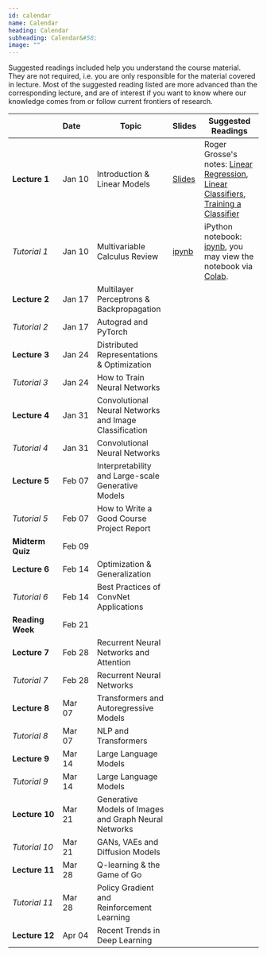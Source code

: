 ```yaml
---
id: calendar
name: Calendar
heading: Calendar
subheading: Calendar&#58;
image: ""
---
```


Suggested readings included help you understand the course material. They are not required, i.e. you are only responsible for the material covered in lecture. Most of the suggested reading listed are more advanced than the corresponding lecture, and are of interest if you want to know where our knowledge comes from or follow current frontiers of research.

|       | Date&nbsp;&nbsp;&nbsp;&nbsp;    | Topic                  | Slides  | Suggested Readings 
|-------|----|------------------------|---------|------------------------------------------
| **Lecture&nbsp;1**| Jan 10 | Introduction & Linear Models | [Slides](assets/slides/lec01.pdf)  | Roger Grosse's notes: [Linear Regression](assets/readings/L01a.pdf), [Linear Classifiers](assets/readings/L01b.pdf), [Training a Classifier](assets/readings/L01c.pdf)
| *Tutorial&nbsp;1* | Jan 10  | Multivariable Calculus Review  | [ipynb](assets/tutorials/tut01_calc_intro.ipynb)  | iPython notebook: [ipynb](assets/tutorials/tut01_calc_intro.ipynb), you may view the notebook via [Colab](https://colab.research.google.com/github/csc413-uoft/2021/blob/master/assets/tutorials/tut01_calc_intro.ipynb).
| **Lecture&nbsp;2**| Jan 17  | Multilayer Perceptrons & Backpropagation |    | 
| *Tutorial&nbsp;2* | Jan 17  | Autograd and PyTorch |   | 
| **Lecture&nbsp;3**| Jan 24  | Distributed Representations & Optimization |   | 
| *Tutorial&nbsp;3* | Jan 24  | How to Train Neural Networks  |   |
| **Lecture&nbsp;4** | Jan 31  | Convolutional Neural Networks and Image Classification  |   |  
| *Tutorial&nbsp;4* | Jan 31  | Convolutional Neural Networks  |  | 
| **Lecture&nbsp;5** | Feb 07  | Interpretability and Large-scale Generative Models  |   |  
| *Tutorial&nbsp;5* | Feb 07  | How to Write a Good Course Project Report  |   | 
| **Midterm Quiz** | Feb 09  |   |  | 
| **Lecture&nbsp;6** | Feb 14  | Optimization & Generalization  |   |  
| *Tutorial&nbsp;6* | Feb 14  | Best Practices of ConvNet Applications  |  | 
| **Reading Week** | Feb 21  |   |  | 
| **Lecture&nbsp;7** | Feb 28  | Recurrent Neural Networks and Attention |   |  
| *Tutorial&nbsp;7* | Feb 28  | Recurrent Neural Networks  | |  | 
| **Lecture&nbsp;8** | Mar 07  | Transformers and Autoregressive Models|    |  
| *Tutorial&nbsp;8* | Mar 07  | NLP and Transformers  |  | 
| **Lecture&nbsp;9** | Mar 14  | Large Language Models  |  |  
| *Tutorial&nbsp;9* | Mar 14  | Large Language Models  |  | 
| **Lecture&nbsp;10** | Mar 21  | Generative Models of Images and Graph Neural Networks|  |  
| *Tutorial&nbsp;10* | Mar 21  | GANs, VAEs and Diffusion Models  |  | 
| **Lecture&nbsp;11** | Mar 28  | Q-learning & the Game of Go |  | 
| *Tutorial&nbsp;11* | Mar 28  | Policy Gradient and Reinforcement Learning  |  | 
| **Lecture&nbsp;12** | Apr 04  | Recent Trends in Deep Learning | |  
